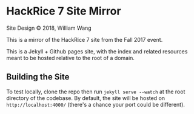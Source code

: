 # HackRice 7 Site Mirror

Site Design &copy; 2018, William Wang

This is a mirror of the HackRice 7 site from the Fall 2017 event.

This is a Jekyll + Github pages site, with the index and related resources meant to be hosted relative to the root of a domain.

## Building the Site

To test locally, clone the repo then run `jekyll serve --watch` at the root directory of the codebase. By default, the site will be hosted on `http://localhost:4000/` (there's a chance your port could be different).
